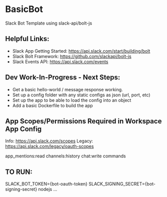 # BasicBot

Slack Bot Template using slack-api/bolt-js

## Helpful Links:
- Slack App Getting Started: https://api.slack.com/start/building/bolt
- Slack Bolt Framework: https://github.com/slackapi/bolt-js
- Slack Events API: https://api.slack.com/events


## Dev Work-In-Progress - Next Steps:

- Get a basic hello-world / message response working.
- Set up a config folder with any static configs as json (url, port, etc)
- Set up the app to be able to load the config into an object
- Add a basic Dockerfile to build the app

## App Scopes/Permissions Required in Workspace App Config
Info: https://api.slack.com/scopes
Legacy: https://api.slack.com/legacy/oauth-scopes

app_mentions:read
channels:history
chat:write
commands

## TO RUN:
SLACK_BOT_TOKEN={bot-oauth-token}
SLACK_SIGNING_SECRET={bot-signing-secret}
nodejs ...